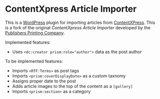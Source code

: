 # ContentXpress Article Importer

This is a [WordPress](https://wordpress.org) plugin for importing articles from [ContentXPress](http://www.pubpress.com/services/pubpress-solutions/contentxpress). This is a fork of the original *ContentXpress Article Importer* developed by the [Publishers Printing Company](http://www.pubpress.com/).

Implemented features:

- Uses `<dc:creator prism:role="author">` data as the post author

To be implemented features:

- Imports `<RTF:Terms>` as post tags
- Imports `<prism:coverDisplayDate>` as a custom taxnomy
- Assigns proper date to the post
- Adds article images to the top of the content as a `[gallery]`
- Imports `<prism:section>` as a category
